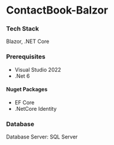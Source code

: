 # ContactBook-Balzor

### Tech Stack

Blazor, .NET Core

### Prerequisites

- Visual Studio 2022
- .Net 6

#### Nuget Packages

- EF Core
- .NetCore Identity

### Database

Database Server: SQL Server
